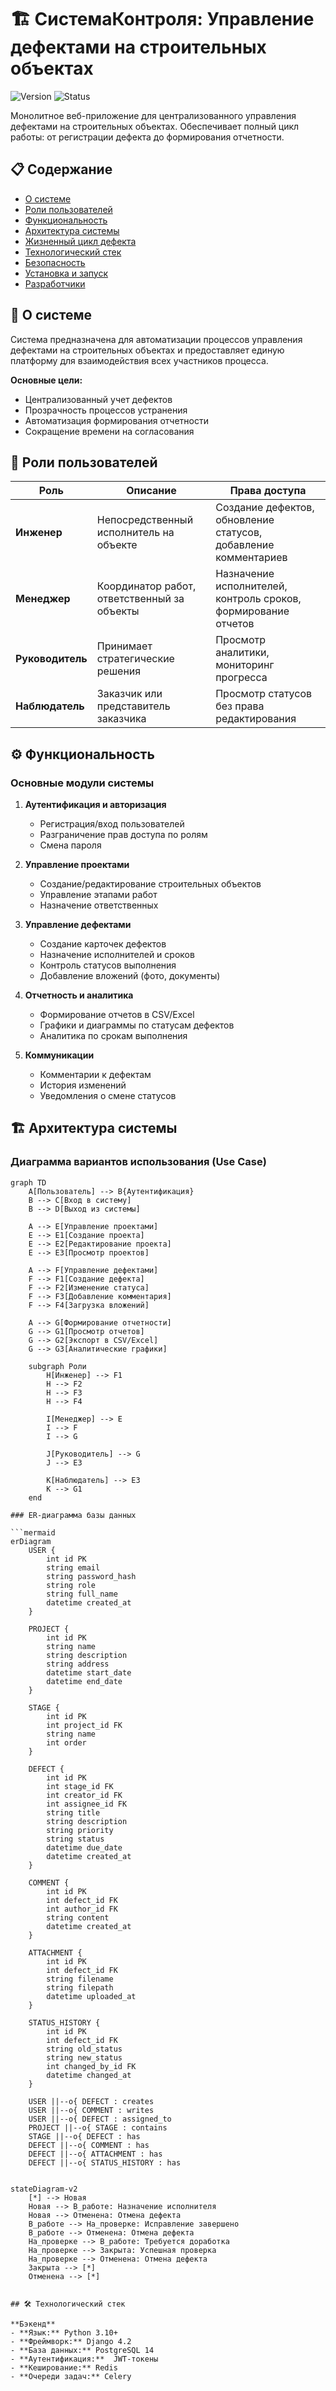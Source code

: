 # 🏗️ СистемаКонтроля: Управление дефектами на строительных объектах

![Version](https://img.shields.io/badge/version-1.0.0-blue)
![Status](https://img.shields.io/badge/status-in%20development-green)

Монолитное веб-приложение для централизованного управления дефектами на строительных объектах. Обеспечивает полный цикл работы: от регистрации дефекта до формирования отчетности.

## 📋 Содержание

- [О системе](#-о-системе)
- [Роли пользователей](#-роли-пользователей)
- [Функциональность](#-функциональность)
- [Архитектура системы](#-архитектура-системы)
- [Жизненный цикл дефекта](#-жизненный-цикл-дефекта)
- [Технологический стек](#-технологический-стек)
- [Безопасность](#-безопасность)
- [Установка и запуск](#-установка-и-запуск)
- [Разработчики](#-разработчики)

## 🎯 О системе

Система предназначена для автоматизации процессов управления дефектами на строительных объектах и предоставляет единую платформу для взаимодействия всех участников процесса.

**Основные цели:**
- Централизованный учет дефектов
- Прозрачность процессов устранения
- Автоматизация формирования отчетности
- Сокращение времени на согласования

## 👥 Роли пользователей

| Роль | Описание | Права доступа |
|------|----------|---------------|
| **Инженер** | Непосредственный исполнитель на объекте | Создание дефектов, обновление статусов, добавление комментариев |
| **Менеджер** | Координатор работ, ответственный за объекты | Назначение исполнителей, контроль сроков, формирование отчетов |
| **Руководитель** | Принимает стратегические решения | Просмотр аналитики, мониторинг прогресса |
| **Наблюдатель** | Заказчик или представитель заказчика | Просмотр статусов без права редактирования |

## ⚙️ Функциональность

### Основные модули системы

1. **Аутентификация и авторизация**
   - Регистрация/вход пользователей
   - Разграничение прав доступа по ролям
   - Смена пароля

2. **Управление проектами**
   - Создание/редактирование строительных объектов
   - Управление этапами работ
   - Назначение ответственных

3. **Управление дефектами**
   - Создание карточек дефектов
   - Назначение исполнителей и сроков
   - Контроль статусов выполнения
   - Добавление вложений (фото, документы)

4. **Отчетность и аналитика**
   - Формирование отчетов в CSV/Excel
   - Графики и диаграммы по статусам дефектов
   - Аналитика по срокам выполнения

5. **Коммуникации**
   - Комментарии к дефектам
   - История изменений
   - Уведомления о смене статусов


## 🏗️ Архитектура системы

### Диаграмма вариантов использования (Use Case)

```mermaid
graph TD
    A[Пользователь] --> B{Аутентификация}
    B --> C[Вход в систему]
    B --> D[Выход из системы]
    
    A --> E[Управление проектами]
    E --> E1[Создание проекта]
    E --> E2[Редактирование проекта]
    E --> E3[Просмотр проектов]
    
    A --> F[Управление дефектами]
    F --> F1[Создание дефекта]
    F --> F2[Изменение статуса]
    F --> F3[Добавление комментария]
    F --> F4[Загрузка вложений]
    
    A --> G[Формирование отчетности]
    G --> G1[Просмотр отчетов]
    G --> G2[Экспорт в CSV/Excel]
    G --> G3[Аналитические графики]
    
    subgraph Роли
        H[Инженер] --> F1
        H --> F2
        H --> F3
        H --> F4
        
        I[Менеджер] --> E
        I --> F
        I --> G
        
        J[Руководитель] --> G
        J --> E3
        
        K[Наблюдатель] --> E3
        K --> G1
    end

### ER-диаграмма базы данных

```mermaid
erDiagram
    USER {
        int id PK
        string email
        string password_hash
        string role
        string full_name
        datetime created_at
    }
    
    PROJECT {
        int id PK
        string name
        string description
        string address
        datetime start_date
        datetime end_date
    }
    
    STAGE {
        int id PK
        int project_id FK
        string name
        int order
    }
    
    DEFECT {
        int id PK
        int stage_id FK
        int creator_id FK
        int assignee_id FK
        string title
        string description
        string priority
        string status
        datetime due_date
        datetime created_at
    }
    
    COMMENT {
        int id PK
        int defect_id FK
        int author_id FK
        string content
        datetime created_at
    }
    
    ATTACHMENT {
        int id PK
        int defect_id FK
        string filename
        string filepath
        datetime uploaded_at
    }
    
    STATUS_HISTORY {
        int id PK
        int defect_id FK
        string old_status
        string new_status
        int changed_by_id FK
        datetime changed_at
    }
    
    USER ||--o{ DEFECT : creates
    USER ||--o{ COMMENT : writes
    USER ||--o{ DEFECT : assigned_to
    PROJECT ||--o{ STAGE : contains
    STAGE ||--o{ DEFECT : has
    DEFECT ||--o{ COMMENT : has
    DEFECT ||--o{ ATTACHMENT : has
    DEFECT ||--o{ STATUS_HISTORY : has


stateDiagram-v2
    [*] --> Новая
    Новая --> В_работе: Назначение исполнителя
    Новая --> Отменена: Отмена дефекта
    В_работе --> На_проверке: Исправление завершено
    В_работе --> Отменена: Отмена дефекта
    На_проверке --> В_работе: Требуется доработка
    На_проверке --> Закрыта: Успешная проверка
    На_проверке --> Отменена: Отмена дефекта
    Закрыта --> [*]
    Отменена --> [*]


## 🛠️ Технологический стек

**Бэкенд**
- **Язык:** Python 3.10+
- **Фреймворк:** Django 4.2
- **База данных:** PostgreSQL 14
- **Аутентификация:**  JWT-токены
- **Кеширование:** Redis
- **Очереди задач:** Celery
